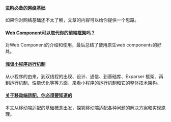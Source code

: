 
#### [进阶必备的网络基础](https://mp.weixin.qq.com/s/W94ZUxGQHGDqBwIXHHD6jA)
如果你对网络基础还不太了解，文章的内容可以给你提供一个思路。

#### [Web Component可以取代你的前端框架吗？](https://mp.weixin.qq.com/s/lfGv2JlWAAa7K2XYTk8U1Q)
对Web Component的介绍和使用，最后总结了使用原生web components的好处。

#### [浅谈小程序运行机制](https://segmentfault.com/a/1190000019131399)
从小程序的由来，到双线程的出现、设计、通信、到基础库、Exparser 框架、再到运行机制、性能优化等等方面，来看小程序的运行机制和它的整体技术架构。

#### [关于移动端适配，你必须要知道的](https://mp.weixin.qq.com/s/oF6oAjdzguv9OwE9cdLrPQ)
本文从移动端适配的基础概念出发，探究移动端适配各种问题的解决方案和实现原理。